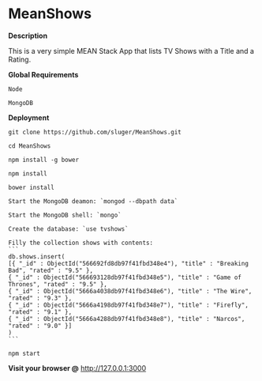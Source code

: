 # MeanShows
**Description**

This is a very simple MEAN Stack App that lists TV Shows with a Title and a Rating.

**Global Requirements**

    Node
    
    MongoDB

**Deployment**

    git clone https://github.com/sluger/MeanShows.git
    
    cd MeanShows
    
    npm install -g bower
    
    npm install
    
    bower install
    
    Start the MongoDB deamon: `mongod --dbpath data`
    
    Start the MongoDB shell: `mongo`
    
    Create the database: `use tvshows`
    
    Filly the collection shows with contents:
    ```
    db.shows.insert(
    [{ "_id" : ObjectId("566692fd8db97f41fbd348e4"), "title" : "Breaking Bad", "rated" : "9.5" },
    { "_id" : ObjectId("566693128db97f41fbd348e5"), "title" : "Game of Thrones", "rated" : "9.5" },
    { "_id" : ObjectId("5666a4038db97f41fbd348e6"), "title" : "The Wire", "rated" : "9.3" },
    { "_id" : ObjectId("5666a4198db97f41fbd348e7"), "title" : "Firefly", "rated" : "9.1" },
    { "_id" : ObjectId("5666a4288db97f41fbd348e8"), "title" : "Narcos", "rated" : "9.0" }]
    )
    ```

    npm start
    
**Visit your browser @** http://127.0.0.1:3000

